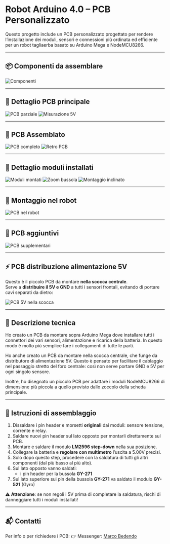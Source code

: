 # Robot Arduino 4.0 – PCB Personalizzato

Questo progetto include un PCB personalizzato progettato per rendere l’installazione dei moduli, sensori e connessioni più ordinata ed efficiente per un robot tagliaerba basato su Arduino Mega e NodeMCU8266.

---

## 📦 Componenti da assemblare

![Componenti](https://github.com/Marcobedendo78/Robot-Arduino-4.0/raw/main/Img/20250508_174329.jpg)

---

## 🧩 Dettaglio PCB principale

![PCB parziale](https://github.com/Marcobedendo78/Robot-Arduino-4.0/raw/main/Img/20250508_175606.jpg)
![Misurazione 5V](https://github.com/Marcobedendo78/Robot-Arduino-4.0/raw/main/Img/20250508_175658.jpg)

---

## 🔧 PCB Assemblato

![PCB completo](https://github.com/Marcobedendo78/Robot-Arduino-4.0/raw/main/Img/20250508_194420.jpg)
![Retro PCB](https://github.com/Marcobedendo78/Robot-Arduino-4.0/raw/main/Img/20250508_194433.jpg)

---

## 🧠 Dettaglio moduli installati

![Moduli montati](https://github.com/Marcobedendo78/Robot-Arduino-4.0/raw/main/Img/20250530_201129.jpg)
![Zoom bussola](https://github.com/Marcobedendo78/Robot-Arduino-4.0/raw/main/Img/20250531_141824.jpg)
![Montaggio inclinato](https://github.com/Marcobedendo78/Robot-Arduino-4.0/raw/main/Img/20250531_142255.jpg)

---

## 🔌 Montaggio nel robot

![PCB nel robot](https://github.com/Marcobedendo78/Robot-Arduino-4.0/raw/main/Img/20250531_152122.jpg)

---

## 📐 PCB aggiuntivi

![PCB supplementari](https://github.com/Marcobedendo78/Robot-Arduino-4.0/raw/main/Img/20250602_152717.jpg)

---

## ⚡ PCB distribuzione alimentazione 5V

Questo è il piccolo PCB da montare **nella scocca centrale**.  
Serve a **distribuire il 5V e GND** a tutti i sensori frontali, evitando di portare cavi separati da dietro:

![PCB 5V nella scocca](https://github.com/Marcobedendo78/Robot-Arduino-4.0/raw/main/Img/20250517_190916.jpg)

---

## 📃 Descrizione tecnica

Ho creato un PCB da montare sopra Arduino Mega dove installare tutti i connettori dei vari sensori, alimentazione e ricarica della batteria. In questo modo è molto più semplice fare i collegamenti di tutte le parti.

Ho anche creato un PCB da montare nella scocca centrale, che funge da distributore di alimentazione 5V. Questo è pensato per facilitare il cablaggio nel passaggio stretto del foro centrale: così non serve portare GND e 5V per ogni singolo sensore.

Inoltre, ho disegnato un piccolo PCB per adattare i moduli NodeMCU8266 di dimensione più piccola a quello previsto dallo zoccolo della scheda principale.

---

## 🔧 Istruzioni di assemblaggio

1. Dissaldare i pin header e morsetti **originali** dai moduli: sensore tensione, corrente e relay.
2. Saldare nuovi pin header sul lato opposto per montarli direttamente sul PCB.
3. Montare e saldare il modulo **LM2596 step-down** nella sua posizione.
4. Collegare la batteria e **regolare con multimetro** l’uscita a 5.00V precisi.
5. Solo dopo questo step, procedere con la saldatura di tutti gli altri componenti (dal più basso al più alto).
6. Sul lato opposto vanno saldati:
   - i pin header per la bussola **GY-271**
7. Sul lato superiore sui pin della bussola **GY-271** va saldato il modulo **GY-521** (Gyro)

⚠️ **Attenzione**: se non regoli i 5V prima di completare la saldatura, rischi di danneggiare tutti i moduli installati!

---

## 📬 Contatti

Per info o per richiedere i PCB:
👉 Messenger: [Marco Bedendo](https://www.facebook.com/marco.bedendo.54)

